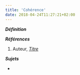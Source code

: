 ```yaml
---
title: 'Cohérence'
date: 2018-04-24T11:27:21+02:00
---
```


***Définition*** 

>

***Références***

1. Auteur, <u>*Titre*</u>

***Sujets***

- 
